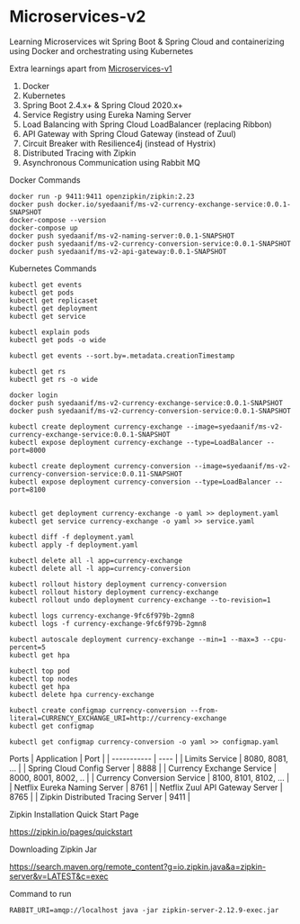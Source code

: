 # Microservices-v2
Learning Microservices wit Spring Boot &amp; Spring Cloud and containerizing using Docker and orchestrating using Kubernetes

Extra learnings apart from [Microservices-v1](https://github.com/SyedAanif/Microservices-v1)

1. Docker
2. Kubernetes
3. Spring Boot 2.4.x+ & Spring Cloud 2020.x+
4. Service Registry using Eureka Naming Server
5. Load Balancing with Spring Cloud LoadBalancer (replacing Ribbon)
6. API Gateway with Spring Cloud Gateway (instead of Zuul)
7. Circuit Breaker with Resilience4j (instead of Hystrix)
8. Distributed Tracing with Zipkin
9. Asynchronous Communication using Rabbit MQ

Docker Commands
```
docker run -p 9411:9411 openzipkin/zipkin:2.23
docker push docker.io/syedaanif/ms-v2-currency-exchange-service:0.0.1-SNAPSHOT
docker-compose --version
docker-compose up
docker push syedaanif/ms-v2-naming-server:0.0.1-SNAPSHOT
docker push syedaanif/ms-v2-currency-conversion-service:0.0.1-SNAPSHOT
docker push syedaanif/ms-v2-api-gateway:0.0.1-SNAPSHOT
```

Kubernetes Commands
```
kubectl get events
kubectl get pods
kubectl get replicaset
kubectl get deployment
kubectl get service

kubectl explain pods
kubectl get pods -o wide

kubectl get events --sort.by=.metadata.creationTimestamp

kubectl get rs
kubectl get rs -o wide

docker login
docker push syedaanif/ms-v2-currency-exchange-service:0.0.1-SNAPSHOT
docker push syedaanif/ms-v2-currency-conversion-service:0.0.1-SNAPSHOT

kubectl create deployment currency-exchange --image=syedaanif/ms-v2-currency-exchange-service:0.0.1-SNAPSHOT
kubectl expose deployment currency-exchange --type=LoadBalancer --port=8000

kubectl create deployment currency-conversion --image=syedaanif/ms-v2-currency-conversion-service:0.0.11-SNAPSHOT
kubectl expose deployment currency-conversion --type=LoadBalancer --port=8100


kubectl get deployment currency-exchange -o yaml >> deployment.yaml 
kubectl get service currency-exchange -o yaml >> service.yaml 

kubectl diff -f deployment.yaml
kubectl apply -f deployment.yaml

kubectl delete all -l app=currency-exchange
kubectl delete all -l app=currency-conversion

kubectl rollout history deployment currency-conversion
kubectl rollout history deployment currency-exchange
kubectl rollout undo deployment currency-exchange --to-revision=1

kubectl logs currency-exchange-9fc6f979b-2gmn8
kubectl logs -f currency-exchange-9fc6f979b-2gmn8 

kubectl autoscale deployment currency-exchange --min=1 --max=3 --cpu-percent=5 
kubectl get hpa

kubectl top pod
kubectl top nodes
kubectl get hpa
kubectl delete hpa currency-exchange

kubectl create configmap currency-conversion --from-literal=CURRENCY_EXCHANGE_URI=http://currency-exchange
kubectl get configmap

kubectl get configmap currency-conversion -o yaml >> configmap.yaml
```
Ports
| Application |	Port |
| ----------- | ---- |
| Limits Service | 8080, 8081, ... |
| Spring Cloud Config Server |	8888 |
| Currency Exchange Service |	8000, 8001, 8002, .. |
| Currency Conversion Service |	8100, 8101, 8102, ... |
| Netflix Eureka Naming Server |	8761 |
| Netflix Zuul API Gateway Server |	8765 |
| Zipkin Distributed Tracing Server |	9411 |

Zipkin Installation
Quick Start Page

https://zipkin.io/pages/quickstart

Downloading Zipkin Jar


https://search.maven.org/remote_content?g=io.zipkin.java&a=zipkin-server&v=LATEST&c=exec

Command to run
```
RABBIT_URI=amqp://localhost java -jar zipkin-server-2.12.9-exec.jar 
```
